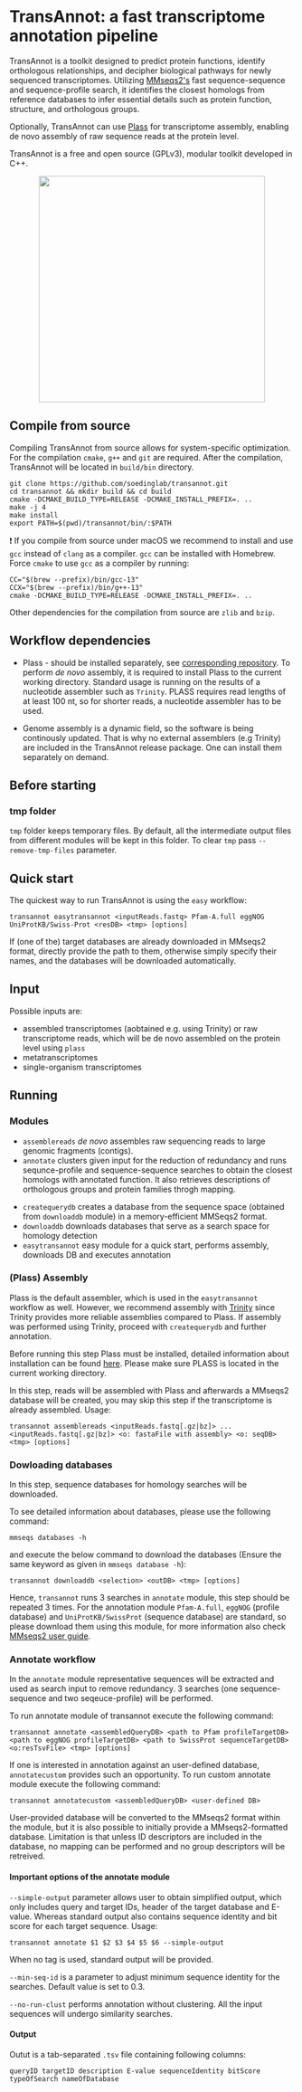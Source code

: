 # TransAnnot: a fast transcriptome annotation pipeline
TransAnnot is a toolkit designed to predict protein functions, identify orthologous relationships, and decipher biological pathways for newly sequenced transcriptomes. Utilizing [MMseqs2's](https://mmseqs.com) fast sequence-sequence and sequence-profile search, it identifies the closest homologs from reference databases to infer essential details such as protein function, structure, and orthologous groups.

Optionally, TransAnnot can use [Plass](https://github.com/soedinglab/plass) for transcriptome assembly, enabling de novo assembly of raw sequence reads at the protein level.

TransAnnot is a free and open source (GPLv3), modular toolkit developed in C++.


<p align="center"><img src="https://github.com/soedinglab/transannot/blob/main/.github/TransAnnot_logo.png" height="400" /></p>

## Compile from source

Compiling TransAnnot from source allows for system-specific optimization. For the compilation `cmake`, `g++` and `git` are required. After the compilation, TransAnnot will be located in `build/bin` directory.

    git clone https://github.com/soedinglab/transannot.git
    cd transannot && mkdir build && cd build
    cmake -DCMAKE_BUILD_TYPE=RELEASE -DCMAKE_INSTALL_PREFIX=. ..
    make -j 4
    make install
    export PATH=$(pwd)/transannot/bin/:$PATH

❗️ If you compile from source under macOS we recommend to install and use `gcc` instead of `clang` as a compiler. `gcc` can be installed with Homebrew. Force `cmake` to use `gcc` as a compiler by running:

    CC="$(brew --prefix)/bin/gcc-13"
    CCX="$(brew --prefix)/bin/g++-13"
    cmake -DCMAKE_BUILD_TYPE=RELEASE -DCMAKE_INSTALL_PREFIX=. ..

Other dependencies for the compilation from source are `zlib` and `bzip`.

## Workflow dependencies

- Plass - should be installed separately, see [corresponding repository](https://github.com/soedinglab/plass). To perform *de novo* assembly, it is required to install Plass to the current working directory. Standard usage is running on the results of a nucleotide assembler such as `Trinity`.  PLASS requires read lengths of at least 100 nt, so for shorter reads, a nucleotide assembler has to be used. 

- Genome assembly is a dynamic field, so the software is being continously updated. That is why no external assemblers (e.g Trinity) are included in the TransAnnot release package. One can install them separately on demand.

## Before starting

### tmp folder

`tmp` folder keeps temporary files. By default, all the intermediate output files from different modules will be kept in this folder. To clear `tmp` pass `--remove-tmp-files` parameter.

## Quick start

The quickest way to run TransAnnot is using the `easy` workflow:

    transannot easytransannot <inputReads.fastq> Pfam-A.full eggNOG UniProtKB/Swiss-Prot <resDB> <tmp> [options]

If (one of the) target databases are already downloaded in MMseqs2 format, directly provide the path to them, otherwise simply specify their names, and the databases will be downloaded automatically.

## Input

Possible inputs are:

* assembled transcriptomes (aobtained e.g. using Trinity) or raw transcriptome reads, which will be de novo assembled on the protein level using `plass`
* metatranscriptomes
* single-organism transcriptomes
<!-- in such case it is possible to check for the contamination with `contamination` module, which is based on MMseqs2 taxonomy workflow -->

## Running

### Modules

* `assemblereads`            *de novo* assembles raw sequencing reads to large genomic fragments (contigs).
* `annotate`            clusters given input for the reduction of redundancy and runs sequnce-profile and sequence-sequence searches to obtain the closest homologs with annotated function. It also retrieves descriptions of orthologous groups and protein families throgh mapping. 
<!-- After running thhe search UniProt IDs will be retrieved to get more detailed information about the provided transcriptome.  -->
<!-- (It finds homologs for assembled contigs in the custom defined protein seqeunce database (default UniProtKB) using reciprocal-best hits (rbh module) search from MMseqs2 suite if taxonomy ID `--taxid` is provided, or MMseqs2 search if no taxonomy ID is supplied. After runing the search Gene Ontology ID will be obtained from UniProt.) -->
<!-- * `contamination`       It checks contaminated contigs using _easy-taxonomy_ module from MMseqs2 suite. This approach uses taxonomy assignments of every contig to identify contamination -->
* `createquerydb`            creates a database from the sequence space (obtained from `downloaddb` module) in a memory-efficient MMSeqs2 format.
* `downloaddb`          downloads databases that serve as a search space for homology detection
* `easytransannot`      easy module for a quick start, performs assembly, downloads DB and executes annotation

### (Plass) Assembly

Plass is the default assembler, which is used in the `easytransannot` workflow as well. However, we recommend assembly with [Trinity](https://github.com/trinityrnaseq/trinityrnaseq/wiki) since Trinity provides more reliable assemblies compared to Plass. If assembly was performed using Trinity, proceed with `createquerydb` and further annotation. 

Before running this step Plass must be installed, detailed information about installation can be found [here](https://github.com/soedinglab/plass#install-plass). Please make sure PLASS is located in the current working directory.

In this step, reads will be assembled with Plass and afterwards a MMseqs2 database will be created, you may skip this step if the transcriptome is already assembled. Usage:

    transannot assemblereads <inputReads.fastq[.gz|bz]> ... <inputReads.fastq[.gz|bz]> <o: fastaFile with assembly> <o: seqDB> <tmp> [options]

### Dowloading databases

In this step, sequence databases for homology searches will be downloaded.
   
To see detailed information about databases, please use the following command:

    mmseqs databases -h

and execute the below command to download the databases (Ensure the same keyword as given in `mmseqs database -h`):

    transannot downloaddb <selection> <outDB> <tmp> [options]

Hence, `transannot` runs 3 searches in `annotate` module, this step should be repeated 3 times. For the annotation module `Pfam-A.full`, `eggNOG` (profile database) and `UniProtKB/SwissProt` (sequence database) are standard, so please download them using this module, for more information also check [MMseqs2 user guide](https://github.com/soedinglab/MMseqs2/wiki#downloading-databases).

### Annotate workflow

In the `annotate` module representative sequences will be extracted and used as search input to remove redundancy. 3 searches (one sequence-sequence and two seqeuce-profile) will be performed.

To run annotate module of transannot execute the following command:

    transannot annotate <assembledQueryDB> <path to Pfam profileTargetDB> <path to eggNOG profileTargetDB> <path to SwissProt sequenceTargetDB> <o:resTsvFile> <tmp> [options]

If one is interested in annotation against an user-defined database, `annotatecustom` provides such an opportunity. To run custom annotate module execute the following command:

    transannot annotatecustom <assembledQueryDB> <user-defined DB>
User-provided database will be converted to the MMseqs2 format within the module, but it is also possible to initially provide a MMseqs2-formatted database. Limitation is that unless ID descriptors are included in the database, no mapping can be performed and no group descriptors will be retreived.

#### Important options of the annotate module

`--simple-output` parameter allows user to obtain simplified output, which only includes query and target IDs, header of the target database and E-value. Whereas standard output also contains sequence identity and bit score for each target sequence. Usage: 
    
    transannot annotate $1 $2 $3 $4 $5 $6 --simple-output 

When no tag is used, standard output will be provided.

`--min-seq-id` is a parameter to adjust minimum sequence identity for the searches. Default value is set to 0.3.

`--no-run-clust` performs annotation without clustering. All the input sequences will undergo similarity searches.

#### Output

Outut is a tab-separated `.tsv` file containing following columns:

    queryID targetID description E-value sequenceIdentity bitScore typeOfSearch nameOfDatabase 
